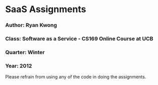 # SaaS Assignments

### Author: Ryan Kwong
### Class: Software as a Service - CS169 Online Course at UCB
### Quarter: Winter
### Year: 2012

Please refrain from using any of the code in doing the assignments.

